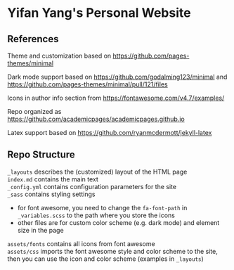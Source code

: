 # Yifan Yang's Personal Website

## References

Theme and customization based on https://github.com/pages-themes/minimal

Dark mode support based on https://github.com/godalming123/minimal and https://github.com/pages-themes/minimal/pull/121/files

Icons in author info section from https://fontawesome.com/v4.7/examples/

Repo organized as https://github.com/academicpages/academicpages.github.io

Latex support based on https://github.com/ryanmcdermott/jekyll-latex

## Repo Structure

`_layouts` describes the (customized) layout of the HTML page  
`index.md` contains the main text  
`_config.yml` contains configuration parameters for the site  
`_sass` contains styling settings
- for font awesome, you need to change the `fa-font-path` in `_variables.scss` to the path where you store the icons
- other files are for custom color scheme (e.g. dark mode) and element size in the page

`assets/fonts` contains all icons from font awesome  
`assets/css` imports the font awesome style and color scheme to the site, then you can use the icon and color scheme (examples in `_layouts`)